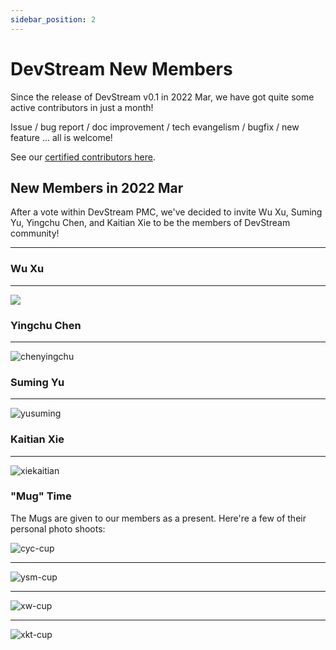 ```yaml
---
sidebar_position: 2
---
```


# DevStream New Members

Since the release of DevStream v0.1 in 2022 Mar, we have got quite some active contributors in just a month!

Issue / bug report / doc improvement / tech evangelism / bugfix / new feature ... all is welcome!

See our [certified contributors here](https://www.devstream.io/zh/blog/devstream-community-new-members/).

## New Members in 2022 Mar

After a vote within DevStream PMC, we've decided to invite Wu Xu, Suming Yu, Yingchu Chen, and Kaitian Xie to be the members of DevStream community!

---

### Wu Xu

---

![](/img/community/contributor/members/xuwu.png)

### Yingchu Chen

---

![chenyingchu](/img/community/contributor/members/chenyingchu.png)

### Suming Yu

---

![yusuming](/img/community/contributor/members/yusuming.png)

### Kaitian Xie

---

![xiekaitian](/img/community/contributor/members/xiekaitian.png)

### "Mug" Time

The Mugs are given to our members as a present. Here're a few of their personal photo shoots:


![cyc-cup](/img/community/contributor/members/cyc-cup.jpg)

---

![ysm-cup](/img/community/contributor/members/ysm-cup.jpg)

---

![xw-cup](/img/community/contributor/members/xw-cup.jpg)

---

![xkt-cup](/img/community/contributor/members/xkt-cup.jpeg)
